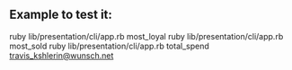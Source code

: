 
## Example to test it:
ruby lib/presentation/cli/app.rb most_loyal
ruby lib/presentation/cli/app.rb most_sold
ruby lib/presentation/cli/app.rb total_spend travis_kshlerin@wunsch.net
